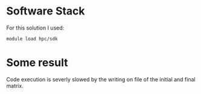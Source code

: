 # Software Stack
For this solution I used:
```
module load hpc/sdk
```

# Some result
Code execution is severly slowed by the writing on file of the initial and final matrix.
